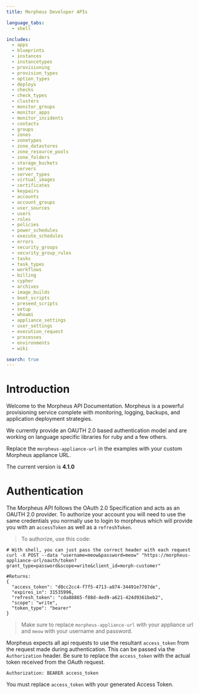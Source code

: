 ```yaml
---
title: Morpheus Developer APIs

language_tabs:
  - shell

includes:
  - apps
  - blueprints
  - instances
  - instancetypes
  - provisioning
  - provision_types
  - option_types
  - deploys
  - checks
  - check_types
  - clusters
  - monitor_groups
  - monitor_apps
  - monitor_incidents
  - contacts
  - groups
  - zones
  - zonetypes
  - zone_datastores
  - zone_resource_pools
  - zone_folders
  - storage_buckets
  - servers
  - server_types
  - virtual_images
  - certificates
  - keypairs
  - accounts
  - account_groups
  - user_sources
  - users
  - roles
  - policies
  - power_schedules
  - execute_schedules
  - errors
  - security_groups
  - security_group_rules
  - tasks
  - task_types
  - workflows
  - billing
  - cypher
  - archives
  - image_builds
  - boot_scripts
  - preseed_scripts
  - setup
  - whoami
  - appliance_settings
  - user_settings
  - execution_request
  - processes
  - environments
  - wiki

search: true
---
```


# Introduction

Welcome to the Morpheus API Documentation. Morpheus is a powerful provisioning service complete with monitoring, logging, backups, and application deployment strategies.

We currently provide an OAUTH 2.0 based authentication model and are working on language specific libraries for ruby and a few others.

<aside class="notice">
Replace the <code>morpheus-appliance-url</code> in the examples with your custom Morpheus appliance URL.
</aside>

The current version is **4.1.0**

# Authentication

The Morpheus API follows the OAuth 2.0 Specification and acts as an OAUTH 2.0 provider. To authorize your account you will need to use the same credentials you normally use to login to morpheus which will provide you with an `accessToken` as well as a `refreshToken`.

> To authorize, use this code:

```shell
# With shell, you can just pass the correct header with each request
curl -X POST --data "username=meow&password=meow" "https://morpheus-appliance-url/oauth/token?grant_type=password&scope=write&client_id=morph-customer"

#Returns:
{
  "access_token": "d0cc2cc4-f7f5-4713-a874-34491e7707de",
  "expires_in": 31535996,
  "refresh_token": "cda88865-f88d-4ed9-a621-424d9361beb2",
  "scope": "write",
  "token_type": "bearer"
}
```

> Make sure to replace `morpheus-appliance-url` with your appliance url and `meow` with your username and password.

Morpheus expects all api requests to use the resultant `access_token` from the request made during authentication. This can be passed via the `Authorization` header. Be sure to replace the `access_token` with the actual token received from the OAuth request.

`Authorization: BEARER access_token`

<aside class="notice">
You must replace <code>access_token</code> with your generated Access Token.
</aside>
